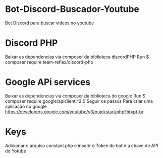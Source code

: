 # Bot-Discord-Buscador-Youtube
Bot Discord para buscar videos no youtube

# Discord PHP
Baixar as dependencias via composer da biblioteca discordPHP
Run $ composer require team-reflex/discord-php

# Google APi services
Baixar as dependencias via composer da biblioteca do google
Run $ composer require google/apiclient:^2.0
Seguir os passos Para criar uma aplicação no google 
https://developers.google.com/youtube/v3/quickstart/php?hl=pt-br

# Keys
Adicionar o arquivo constant.php e inserir o Token do bot e a chave de API do Yotube

